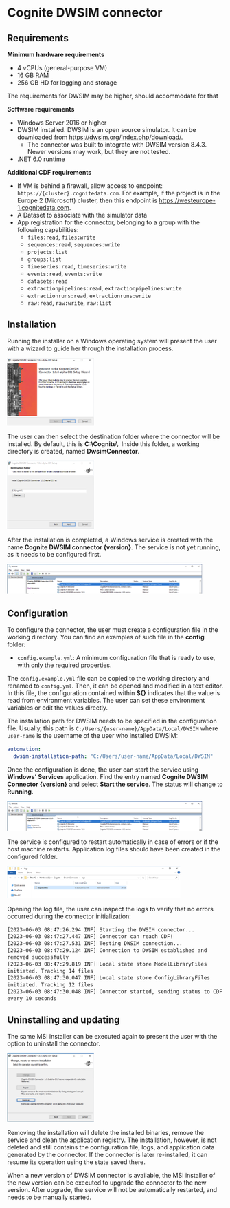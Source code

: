 # Cognite DWSIM connector

## Requirements
**Minimum hardware requirements**

- 4 vCPUs (general-purpose VM)
- 16 GB RAM
- 256 GB HD for logging and storage

The requirements for DWSIM may be higher, should accommodate for that

**Software requirements**

- Windows Server 2016 or higher
- DWSIM installed. DWSIM is an open source simulator. It can be downloaded from https://dwsim.org/index.php/download/.
  - The connector was built to integrate with DWSIM version 8.4.3. Newer versions may work, but they are not tested.
- .NET 6.0 runtime

**Additional CDF requirements**

- If VM is behind a firewall, allow access to endpoint: ``https://{cluster}.cognitedata.com``. For example, if the project is in the Europe 2 (Microsoft) cluster, then this endpoint is https://westeurope-1.cognitedata.com.
- A Dataset to associate with the simulator data
- App registration for the connector, belonging to a group with the following capabilities:
  - ``files:read``, ``files:write``
  - ``sequences:read``, ``sequences:write``
  - ``projects:list``
  - ``groups:list``
  - ``timeseries:read``, ``timeseries:write``
  - ``events:read``, ``events:write``
  - ``datasets:read``
  - ``extractionpipelines:read``, ``extractionpipelines:write``
  - ``extractionruns:read``, ``extractionruns:write``
  - ``raw:read``, ``raw:write``, ``raw:list``

## Installation
Running the installer on a Windows operating system will present the user with a wizard to guide her through the installation process.

<img src="./images/wizard.png" width="40%">

The user can then select the destination folder where the connector will be installed. By default, this is **C:\\Cognite\\**. Inside this folder, a working directory is created, named **DwsimConnector**.

<img src="./images/folder.png" width="40%">

After the installation is completed, a Windows service is created with the name **Cognite DWSIM connector {version}**. The service is not yet running, as it needs to be configured first.

<img src="./images/service.png" width="90%">

## Configuration
To configure the connector, the user must create a configuration file in the working directory. You can find an examples of such file in the **config** folder:

  - ``config.example.yml``: A minimum configuration file that is ready to use, with only the required properties.

The ``config.example.yml`` file can be copied to the working directory and renamed to ``config.yml``. Then, it can be opened and modified in a text editor. In this file, the configuration contained within **${}** indicates that the value is read from environment variables. The user can set these environment variables or edit the values directly.

The installation path for DWSIM needs to be specified in the configuration file. Usually, this path is ``C:/Users/{user-name}/AppData/Local/DWSIM`` where ``user-name`` is the username of the user who installed DWSIM:

```yaml
automation:
  dwsim-installation-path: "C:/Users/user-name/AppData/Local/DWSIM"
```

Once the configuration is done, the user can start the service using **Windows’ Services** application. Find the entry named **Cognite DWSIM Connector {version}** and select **Start the service**. The status will change to **Running**.

<img src="./images/running.png" width="90%">

The service is configured to restart automatically in case of errors or if the host machine restarts. Application log files should have been created in the configured folder.

<img src="./images/logs.png" width="80%">

Opening the log file, the user can inspect the logs to verify that no errors occurred during the connector initialization:

```log
[2023-06-03 08:47:26.294 INF] Starting the DWSIM connector...
[2023-06-03 08:47:27.447 INF] Connector can reach CDF!
[2023-06-03 08:47:27.531 INF] Testing DWSIM connection...
[2023-06-03 08:47:29.124 INF] Connection to DWSIM established and removed successfully
[2023-06-03 08:47:29.819 INF] Local state store ModelLibraryFiles initiated. Tracking 14 files
[2023-06-03 08:47:30.047 INF] Local state store ConfigLibraryFiles initiated. Tracking 12 files
[2023-06-03 08:47:30.048 INF] Connector started, sending status to CDF every 10 seconds
```

## Uninstalling and updating
The same MSI installer can be executed again to present the user with the option to uninstall the connector.

<img src="./images/uninstall.png" width="40%">

Removing the installation will delete the installed binaries, remove the service and clean the application registry. The installation, however, is not deleted and still contains the configuration file, logs, and application data generated by the connector. If the connector is later re-installed, it can resume its operation using the state saved there.

When a new version of DWSIM connector is available, the MSI installer of the new version can be executed to upgrade the connector to the new version. After upgrade, the service will not be automatically restarted, and needs to be manually started.